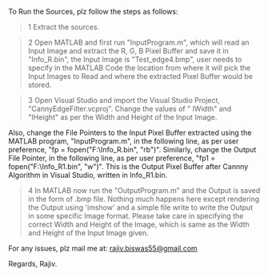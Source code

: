 To Run the Sources, plz follow the steps as follows:   

>1 Extract the sources.   


>2 Open MATLAB and first run "InputProgram.m", which will read an Input Image and extract the R, G, B Pixel Buffer and save it 
in "Info_R.bin", the Input Image is "Test_edge4.bmp", user needs to specify in the MATLAB Code the location from where it will 
pick the Input Images to Read and where the extracted Pixel Buffer would be stored.     



>3 Open Visual Studio and import the Visual Studio Project, "CannyEdgeFilter.vcproj". Change the values of " IWidth" and "IHeight" 
as per the Width and Height of the Input Image. 

Also, change the File Pointers to the Input Pixel Buffer extracted using the MATLAB program, "InputProgram.m", in the following line, as per user preference, "fp = fopen("F:\Info_R.bin", "rb")". Similarly, change the Output File Pointer, in the following line, as per user preference, "fp1 = fopen("F:\Info_R1.bin", "w")". This is the Output Pixel Buffer after Cannny Algorithm in Visual Studio, written in Info_R1.bin.    


>4 In MATLAB now run the "OutputProgram.m" and the Output is saved in the form of .bmp file. Nothing much happens here except rendering the Output using 'imshow' and a simple file write to write the Output in some specific Image format. Please take care in specifying the correct Width and Height of the Image, which is same as the Width and Height of the Input Image given.  

For any issues, plz mail me at: rajiv.biswas55@gmail.com

Regards, 
Rajiv.
